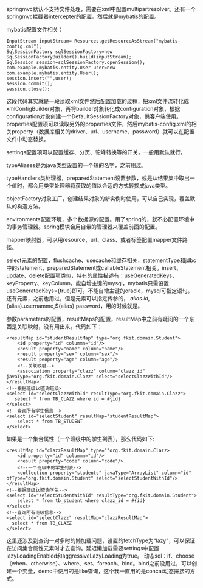 springmvc默认不支持文件处理，需要在xml中配置multipartresolver。还有一个springmvc拦截器intercepter的配置。然后就是mybatis的配置。

mybatis配置文件相关：

```plain
InputStream inputStream= Resources.getResourceAsStream("mybatis-config.xml");
SqlSessionFactory sqlSessionFactory=new SqlSessionFactoryBuilder().build(inputStream);
SqlSession session=sqlSessionFactory.openSession();
com.example.mybatis.entity.User user=new com.example.mybatis.entity.User();
session.insert("",user);
session.commit();
session.close();
```
这段代码其实就是一段读取xml文件然后配置加载的过程，把xml文件流转化成xmlConfigBuilder对象，再将builder对象转化成configuration对象，根据configuration对象创建一个DefaultSessionFactory对象，供客户端使用。
properties配置项可以读取另外的properties文件，然后mybatis-config.xml的相关property（数据库相关的driver、url、username、password）就可以在配置文件中动态替换。

settings配置项可以配置缓存、分页、驼峰转换等的开关，一般用默认就行。

typeAliases是为java类型设置的一个短的名字，之前用过。

typeHandlers类处理器，preparedStatement设置参数，或是从结果集中取出一个值时，都会用类型处理器将获取的值以合适的方式转换成java类型。

objectFactory对象工厂，创建结果对象的新实例时使用，可以自己实现，覆盖默认的构造方法。

environments配置环境，多个数据源的配置。用了spring的，就不必配置环境中的事务管理器。spring模块会用自带的管理器来覆盖前面的配置。

mapper映射器，可以用resource、url、class、或者<package/>标签配置mapper文件路径。

select元素的配置，flushcache、usecache和缓存相关，statementType和jdbc中的statement、preparedStatement或callableStatement相关。insert、update、delete配置项类似，特有的属性描述有：useGeneratedKeys、keyProperty、keyColumn。能自增主键的mysql，mybatis只需设置useGeneratedKeys={true}即可。不能自增主键的oracle，mysql可指定<selectKey/>语句。还有<sql/>元素，之前也用过，但是<sql/>元素可以指定传参的，<sql id="userColumn"> ${alias}.id,${alias}.usernamme,${alias}.password</sql>，用的时候就是<include refid="userColumns"><property name="alias" value="t1"/></include>。

参数parameters的配置，resultMaps的配置，resultMap中之前有疑问的一个东西是关联映射，没有用出来。代码如下：

```plain
<resultMap id="studentResultMap" type="org.fkit.domain.Student">
    <id property="id" colummn="id"/>
    <result property="name" column="name"/>
    <result property="sex" column="sex"/>
    <result peoperty="age" column="age"/>
    <!--关联映射-->
    <association property="clazz" column="clazz_id" javaType="org.fkit.domain.Clazz" select="selectClazzWithId"/>
</resultMap>
<!--根据班级id查询班级>
<select id="selectClazzWithId" resultType="org.fkit.domain.Clazz">
   select * from TB_CLAZZ where id = #{id}
</select>
<!--查询所有学生信息-->
<select id="selectStudent" resultMap="studentResultMap">
    select * from TB_STUDENT
</select>
```
如果是一个集合属性（一个班级中的学生列表），那么代码如下:
```
<resultMap id="clazzResultMap" type=""org.fkit.domain.Clazz>
    <id property="id" colummn="id"/>
    <result property="code" column="code"/>
    <!--一个班级中的学生列表-->
    <collection property="students" javaType="ArrayList" column="id" ofType="org.fkit.domain.Student" select="selectStudentWithId"/>
</resultMap>
<!--根据班级id查询学生-->
<select id="selectStudentWithId" resultType="org.fkit.domain.Student">
    select * from tb_student where clazz_id = #{id}
</select>
<!--查询所有班级信息-->
<select id="selectClazz" resultMap="clazzResultMap">
  select * from TB_CLAZZ
</select> 
```
这里还涉及到查询一对多时的懒加载问题，设置<collection>的fetchType为“lazy”，可以保证在访问集合属性元素时才去查询。延迟懒加载需要settings中配置lazyLoadingEnabled和aggressiveLazyLoading为true。
动态sql：if、choose（when、otherwise）、where、set、foreach、bind。bind之前没用过，可以创建一个变量，demo中使用的是like查询，这个我一直用的是concat动态拼接的方式。

